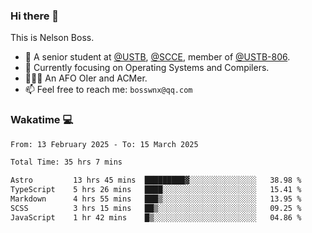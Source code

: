 ### Hi there 👋

<!--
**bosswnx/bosswnx** is a ✨ _special_ ✨ repository because its `README.md` (this file) appears on your GitHub profile.

Here are some ideas to get you started:

- 🔭 I’m currently working on ...
- 🌱 I’m currently learning ...
- 👯 I’m looking to collaborate on ...
- 🤔 I’m looking for help with ...
- 💬 Ask me about ...
- 📫 How to reach me: ...
- 😄 Pronouns: ...
- ⚡ Fun fact: ...
-->

This is Nelson Boss.

- 🏫 A senior student at [@USTB](https://www.ustb.edu.cn/), [@SCCE](https://scce.ustb.edu.cn/), member of [@USTB-806](https://ustb-806.github.io/).
- 🌱 Currently focusing on Operating Systems and Compilers.
- 🧑🏻‍💻 An AFO OIer and ACMer.
- 📫 Feel free to reach me: `bosswnx@qq.com`

### Wakatime 💻

<!--START_SECTION:waka-->

```txt
From: 13 February 2025 - To: 15 March 2025

Total Time: 35 hrs 7 mins

Astro         13 hrs 45 mins  █████████▓░░░░░░░░░░░░░░░   38.98 %
TypeScript    5 hrs 26 mins   ████░░░░░░░░░░░░░░░░░░░░░   15.41 %
Markdown      4 hrs 55 mins   ███▒░░░░░░░░░░░░░░░░░░░░░   13.95 %
SCSS          3 hrs 15 mins   ██▒░░░░░░░░░░░░░░░░░░░░░░   09.25 %
JavaScript    1 hr 42 mins    █▒░░░░░░░░░░░░░░░░░░░░░░░   04.86 %
```

<!--END_SECTION:waka-->
